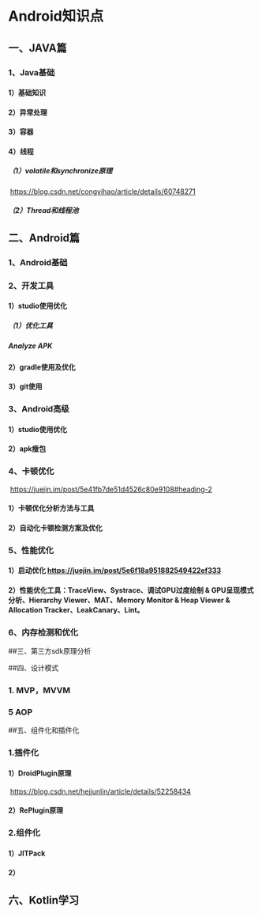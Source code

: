 # Android知识点
## 一、JAVA篇
### 1、Java基础

#### 1）基础知识

#### 2）异常处理

#### 3）容器

#### 4）线程

##### 		（1）volatile和synchronize原理

​                <https://blog.csdn.net/congyihao/article/details/60748271>

#####         	（2）Thread和线程池

## 二、Android篇

### 1、Android基础

### 2、开发工具

#### 			1）studio使用优化

#####      						（1）优化工具

#####            							Analyze APK

#### 			2）gradle使用及优化

#### 			3）git使用

### 3、Android高级

#### 			1）studio使用优化
#### 			2）apk瘦包

### 4、卡顿优化
​     https://juejin.im/post/5e41fb7de51d4526c80e9108#heading-2
####     			1）卡顿优化分析方法与工具
####     			2）自动化卡顿检测方案及优化

### 5、性能优化

####  				1）启动优化 <https://juejin.im/post/5e6f18a951882549422ef333>

#### 				2）性能优化工具：TraceView、Systrace、调试GPU过度绘制 & GPU呈现模式分析、Hierarchy Viewer、MAT、Memory Monitor & Heap Viewer & Allocation Tracker、LeakCanary、Lint。

### 6、内存检测和优化

##三、第三方sdk原理分析

##四、设计模式
### 1. MVP，MVVM
### 5 AOP

##五、组件化和插件化

### 1.插件化

#### 			1）DroidPlugin原理

​                <https://blog.csdn.net/hejjunlin/article/details/52258434>

#### 			2）RePlugin原理

### 2.组件化

#### 	1）JITPack

####	2）

## 六、Kotlin学习